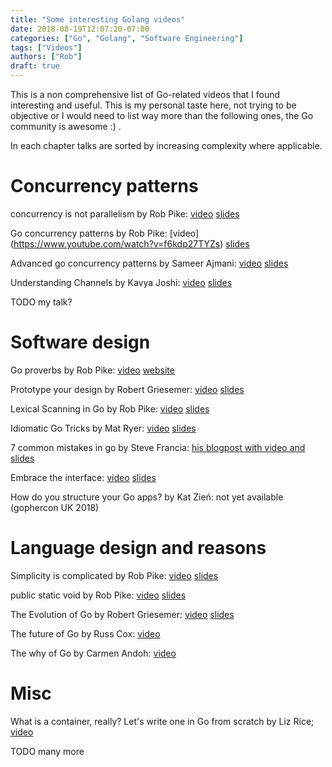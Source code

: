 ```yaml
---
title: "Some interesting Golang videos"
date: 2018-08-19T12:07:20-07:00
categories: ["Go", "Golang", "Software Engineering"]
tags: ["Videos"]
authors: ["Rob"]
draft: true
---
```


This is a non comprehensive list of Go-related videos that I found interesting and useful. This is my personal taste here, not trying to be objective or I would need to list way more than the following ones, the Go community is awesome :) .

In each chapter talks are sorted by increasing complexity where applicable.

# Concurrency patterns

concurrency is not parallelism by Rob Pike: [video](https://blog.golang.org/concurrency-is-not-parallelism) [slides](https://talks.golang.org/2012/waza.slide#1)

Go concurrency patterns by Rob Pike: [video] (https://www.youtube.com/watch?v=f6kdp27TYZs) [slides](https://talks.golang.org/2012/concurrency.slide)

Advanced go concurrency patterns by Sameer Ajmani: [video](https://www.youtube.com/watch?v=QDDwwePbDtw) [slides](https://talks.golang.org/2013/advconc.slide)

Understanding Channels by Kavya Joshi: [video](https://www.youtube.com/watch?v=KBZlN0izeiY) [slides](https://github.com/gophercon/2017-talks/blob/master/KavyaJoshi-UnderstandingChannels/Kavya%20Joshi%20-%20Understanding%20Channels.pdf)

TODO my talk?

# Software design

Go proverbs by Rob Pike: [video](https://www.youtube.com/watch?v=PAAkCSZUG1c) [website](https://go-proverbs.github.io/)

Prototype your design by Robert Griesemer: [video](https://www.youtube.com/watch?v=vLxX3yZmw5Q) [slides](https://talks.golang.org/2016/prototype-your-design.pdf)

Lexical Scanning in Go by Rob Pike: [video](https://www.youtube.com/watch?v=HxaD_trXwRE) [slides](https://talks.golang.org/2011/lex.slide#1)

Idiomatic Go Tricks by Mat Ryer: [video](https://www.youtube.com/watch?v=yeetIgNeIkc) [slides](https://go-talks.appspot.com/github.com/matryer/present/idiomatic-go-tricks/main.slide#1)

7 common mistakes in go by Steve Francia: [his blogpost with video and slides](http://spf13.com/presentation/7-common-mistakes-in-go-2015/)

Embrace the interface: [video](https://www.youtube.com/watch?v=xyDkyFjzFVc) [slides](https://github.com/gophercon/2015-talks/blob/master/Tom%C3%A1s%20Senart%20-%20Embrace%20the%20Interface/ETI.pdf)

How do you structure your Go apps? by Kat Zień: not yet available (gophercon UK 2018)

# Language design and reasons

Simplicity is complicated by Rob Pike: [video](https://www.youtube.com/watch?v=rFejpH_tAHM) [slides](https://talks.golang.org/2015/simplicity-is-complicated.slide#1)

public static void by Rob Pike: [video](https://www.youtube.com/watch?v=5kj5ApnhPAE) [slides](https://www.slideshare.net/120bi/public-staticvoidrobpikeosconjuly2210)

The Evolution of Go by Robert Griesemer: [video](https://www.youtube.com/watch?v=0ReKdcpNyQg) [slides](https://talks.golang.org/2015/gophercon-goevolution.slide#1)

The future of Go by Russ Cox: [video](https://www.youtube.com/watch?v=0Zbh_vmAKvk)

The why of Go by Carmen Andoh: [video](https://www.youtube.com/watch?v=bmZNaUcwBt4)

# Misc

What is a container, really? Let's write one in Go from scratch by Liz Rice; [video](https://www.youtube.com/watch?v=HPuvDm8IC-4)

TODO many more
